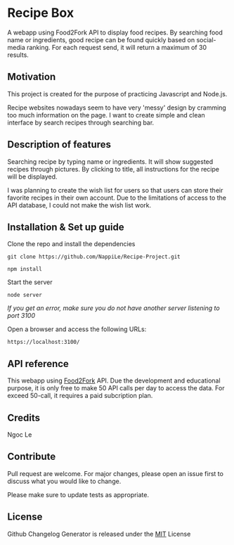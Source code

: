 # Recipe Box
A webapp using Food2Fork API to display food recipes. By searching food name or ingredients, good recipe can be found quickly based on social-media ranking. For each request send, it will return a maximum of 30 results.
## Motivation
This project is created for the purpose of practicing Javascript and Node.js.

Recipe websites nowadays seem to have very 'messy' design by cramming too much information on the page. I want to create simple and clean interface by search recipes through searching bar.
## Description of features

Searching recipe by typing name or ingredients. It will show suggested recipes through pictures. By clicking to title, all instructions for the recipe will be displayed.

I was planning to create the wish list for users so that users can store their favorite recipes in their own account. Due to the limitations of access to the API database, I could not make the wish list work.
## Installation & Set up guide
Clone the repo and install the dependencies
```
git clone https://github.com/NappiLe/Recipe-Project.git
```
```
npm install
```
Start the server
```
node server
```
*If you get an error, make sure you do not have another server listening to port 3100*

Open a browser and access the following URLs:
```
https://localhost:3100/
```

## API reference
This webapp using [Food2Fork](https://www.food2fork.com/about/api) API. Due the development and  educational purpose, it is only free to make 50 API calls per day to access the data. For exceed 50-call, it requires a paid subcription plan.
## Credits
Ngoc Le
## Contribute
Pull request are welcome. For major changes, please open an issue first to discuss what you would like to change.

Please make sure to update tests as appropriate.
## License
Github Changelog Generator is released under the [MIT](https://choosealicense.com/licenses/mit/) License
